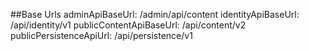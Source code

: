 ##Base Urls
adminApiBaseUrl: /admin/api/content
identityApiBaseUrl: /api/identity/v1
publicContentApiBaseUrl: /api/content/v2
publicPersistenceApiUrl: /api/persistence/v1
